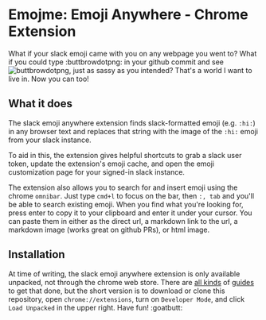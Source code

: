 # Emojme: Emoji Anywhere - Chrome Extension

What if your slack emoji came with you on any webpage you went to? What if you could type :buttbrowdotpng: in your github commit and see ![buttbrowdotpng](https://emoji.slack-edge.com/T7ZGGRLGN/buttbrowdotpng/d923b0305524f93e.gif), just as sassy as you intended? That's a world I want to live in. Now you can too!

## What it does

The slack emoji anywhere extension finds slack-formatted emoji (e.g. `:hi:`) in any browser text and replaces that string with the image of the `:hi:` emoji from your slack instance.

To aid in this, the extension gives helpful shortcuts to grab a slack user token, update the extension's emoji cache, and open the emoji customization page for your signed-in slack instance.

The extension also allows you to search for and insert emoji using the chrome `omnibar`. Just type `cmd+l` to focus on the bar, then `:, tab` and you'll be able to search existing emoji. When you find what you're looking for, press enter to copy it to your clipboard and enter it under your cursor. You can paste them in either as the direct url, a markdown link to the url, a markdown image (works great on github PRs), or html image.

## Installation

At time of writing, the slack emoji anywhere extension is only available unpacked, not through the chrome web store. There are [all kinds](https://stackoverflow.com/a/24577660/5261045) of [guides](https://developer.chrome.com/extensions/getstarted#manifest) to get that done, but the short version is to download or clone this repository, open `chrome://extensions`, turn on `Developer Mode`, and click `Load Unpacked` in the upper right. Have fun! :goatbutt:
